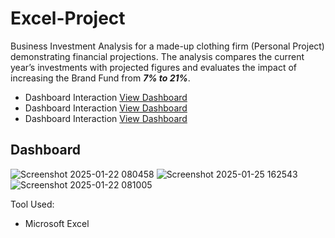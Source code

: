 # Excel-Project
Business Investment Analysis for a made-up clothing firm (Personal Project) demonstrating financial projections. The analysis compares the current year’s investments with projected figures and evaluates the impact of increasing the Brand Fund from ***7% to 21%***. 
- Dashboard Interaction <a href="https://github.com/thuynh13197/Excel-Projects---TH-/blob/main/Screenshot%202025-01-22%20080458.png">View Dashboard</a>
- Dashboard Interaction <a href="https://github.com/thuynh13197/Excel-Projects---TH-/blob/main/Screenshot%202025-01-22%20081005.png">View Dashboard</a>
- Dashboard Interaction <a href="https://github.com/thuynh13197/Excel-Projects---TH-/blob/main/Screenshot%202025-01-25%20162543.png">View Dashboard</a>
## Dashboard
![Screenshot 2025-01-22 080458](https://github.com/user-attachments/assets/4ca689bd-9b70-46b0-b831-e39b5ea4faaf)
![Screenshot 2025-01-25 162543](https://github.com/user-attachments/assets/791239e2-6827-40e7-bc82-b9d43134dff2)
![Screenshot 2025-01-22 081005](https://github.com/user-attachments/assets/045c598f-76c7-45c2-a68d-3ece3d5c702c)



Tool Used: 
- Microsoft Excel
